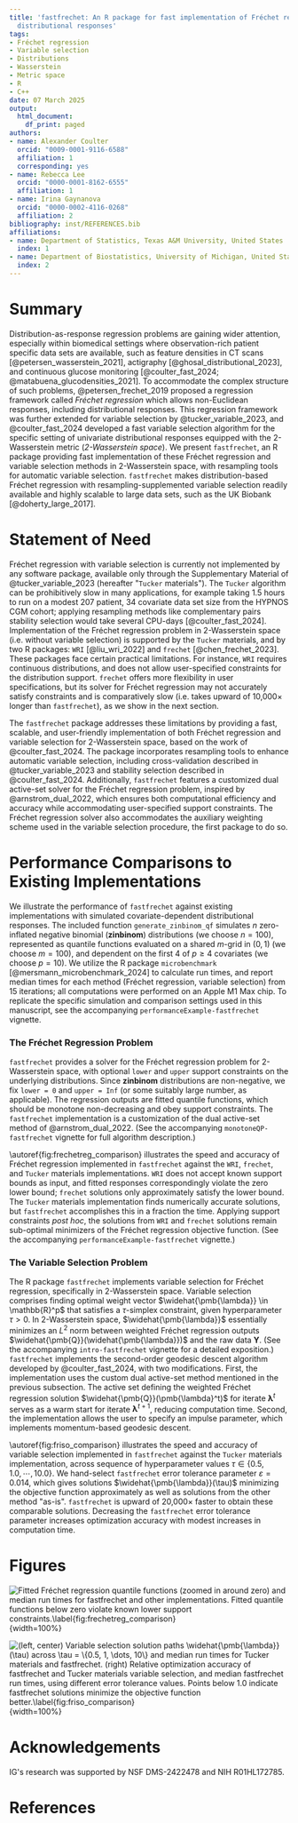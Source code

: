 ```yaml
---
title: 'fastfrechet: An R package for fast implementation of Fréchet regression with
  distributional responses'
tags:
- Fréchet regression
- Variable selection
- Distributions
- Wasserstein
- Metric space
- R
- C++
date: 07 March 2025
output:
  html_document:
    df_print: paged
authors:
- name: Alexander Coulter
  orcid: "0009-0001-9116-6588"
  affiliation: 1
  corresponding: yes
- name: Rebecca Lee
  orcid: "0000-0001-8162-6555"
  affiliation: 1
- name: Irina Gaynanova
  orcid: "0000-0002-4116-0268"
  affiliation: 2
bibliography: inst/REFERENCES.bib
affiliations:
- name: Department of Statistics, Texas A&M University, United States
  index: 1
- name: Department of Biostatistics, University of Michigan, United States
  index: 2
---
```


# Summary

Distribution-as-response regression problems are gaining wider attention,
especially within biomedical settings where observation-rich patient specific
data sets are available, such as feature densities in CT scans
[@petersen_wasserstein_2021], actigraphy [@ghosal_distributional_2023], and 
continuous glucose monitoring
[@coulter_fast_2024; @matabuena_glucodensities_2021]. To accommodate the
complex structure of such problems, @petersen_frechet_2019 proposed a regression
framework called *Fréchet regression* which allows non-Euclidean responses,
including distributional responses. This regression framework was further
extended for variable selection by @tucker_variable_2023, and @coulter_fast_2024
developed a fast variable selection algorithm for the specific setting of
univariate distributional responses equipped with the 2-Wasserstein metric
(*2-Wasserstein space*). We present `fastfrechet`, an R package providing fast
implementation of these Fréchet regression and variable selection methods in
2-Wasserstein space, with resampling tools for automatic variable selection.
`fastfrechet` makes distribution-based Fréchet regression with
resampling-supplemented variable selection readily available and highly scalable
to large data sets, such as the UK Biobank [@doherty_large_2017].

# Statement of Need

Fréchet regression with variable selection is currently not implemented by any
software package, available only through the Supplementary Material of
@tucker_variable_2023 (hereafter "`Tucker` materials"). The `Tucker` algorithm
can be prohibitively slow in many applications, for example taking 1.5 hours to
run on a modest 207 patient, 34 covariate data set size from the HYPNOS CGM
cohort; applying resampling methods like complementary pairs stability selection
would take several CPU-days [@coulter_fast_2024]. Implementation of the Fréchet
regression problem in 2-Wasserstein space (i.e. without variable selection) is
supported by the `Tucker` materials, and by two R packages: `WRI`
[@liu_wri_2022] and `frechet` [@chen_frechet_2023]. These packages face certain
practical limitations. For instance, `WRI` requires continuous distributions,
and does not allow user-specified constraints for the distribution support.
`frechet` offers more flexibility in user specifications, but its solver for
Fréchet regression may not accurately satisfy constraints and is comparatively
slow (i.e. takes upward of 10,000$\times$ longer than `fastfrechet`), as we show
in the next section.

The `fastfrechet` package addresses these limitations by providing a fast,
scalable, and user-friendly implementation of both Fréchet regression and
variable selection for 2-Wasserstein space, based on the work of
@coulter_fast_2024. The package incorporates resampling tools to enhance
automatic variable selection, including cross-validation described in
@tucker_variable_2023 and stability selection described in @coulter_fast_2024.
Additionally, `fastfrechet` features a customized dual active-set solver for the
Fréchet regression problem, inspired by @arnstrom_dual_2022, which ensures both
computational efficiency and accuracy while accommodating user-specified support
constraints. The Fréchet regression solver also accommodates the auxiliary
weighting scheme used in the variable selection procedure, the first package to
do so.

# Performance Comparisons to Existing Implementations

We illustrate the performance of `fastfrechet` against existing implementations
with simulated covariate-dependent distributional responses. The included
function `generate_zinbinom_qf` simulates $n$ zero-inflated negative binomial
(**zinbinom**) distributions (we choose $n = 100$), represented as quantile
functions evaluated on a shared $m$-grid in $(0, 1)$ (we choose $m = 100$), and
dependent on the first 4 of $p \geq 4$ covariates (we choose $p = 10$). We
utilize the R package `microbenchmark` [@mersmann_microbenchmark_2024] to
calculate run times, and report median times for each method (Fréchet
regression, variable selection) from 15 iterations; all computations were
performed on an Apple M1 Max chip. To replicate the specific simulation and
comparison settings used in this manuscript, see the accompanying
`performanceExample-fastfrechet` vignette.

### The Fréchet Regression Problem

`fastfrechet` provides a solver for the Fréchet regression problem for
2-Wasserstein space, with optional `lower` and `upper` support constraints on
the underlying distributions. Since **zinbinom** distributions are non-negative,
we fix `lower = 0` and `upper = Inf` (or some suitably large number, as
applicable). The regression outputs are fitted quantile functions, which should
be monotone non-decreasing and obey support constraints. The `fastfrechet`
implementation is a customization of the dual active-set method of
@arnstrom_dual_2022. (See the accompanying `monotoneQP-fastfrechet` vignette for
full algorithm description.)

\autoref{fig:frechetreg_comparison} illustrates the speed and accuracy of
Fréchet regression implemented in `fastfrechet` against the `WRI`, `frechet`,
and `Tucker` materials implementations. `WRI` does not accept known support
bounds as input, and fitted responses correspondingly violate the zero lower
bound; `frechet` solutions only approximately satisfy the lower bound. The
`Tucker` materials implementation finds numerically accurate solutions, but
`fastfrechet` accomplishes this in a fraction the time. Applying support
constraints *post hoc*, the solutions from `WRI` and `frechet` solutions remain
sub-optimal minimizers of the Fréchet regression objective function. (See the
accompanying `performanceExample-fastfrechet` vignette.)

### The Variable Selection Problem

The R package `fastfrechet` implements variable selection for Fréchet
regression, specifically in 2-Wasserstein space. Variable selection comprises
finding optimal weight vector $\widehat{\pmb{\lambda}} \in \mathbb{R}^p$ that
satisfies a $\tau$-simplex constraint, given hyperparameter $\tau > 0$. In
2-Wasserstein space, $\widehat{\pmb{\lambda}}$ essentially minimizes an $L^2$
norm between weighted Fréchet regression outputs
$\widehat{\pmb{Q}}(\widehat{\pmb{\lambda}})$ and the raw data $\pmb{Y}$. (See
the accompanying `intro-fastfrechet` vignette for a detailed exposition.)
`fastfrechet` implements the second-order geodesic descent algorithm developed
by @coulter_fast_2024, with two modifications. First, the implementation uses
the custom dual active-set method mentioned in the previous subsection. The
active set defining the weighted Fréchet regression solution
$\widehat{\pmb{Q}}(\pmb{\lambda}^t)$ for iterate $\pmb{\lambda}^t$ serves as a
warm start for iterate $\pmb{\lambda}^{t + 1}$, reducing computation time.
Second, the implementation allows the user to specify an impulse parameter,
which implements momentum-based geodesic descent.

\autoref{fig:friso_comparison} illustrates the speed and accuracy of variable
selection implemented in `fastfrechet` against the `Tucker` materials
implementation, across sequence of hyperparameter values
$\tau \in \{0.5, 1.0, \cdots, 10.0\}$. We hand-select `fastfrechet` error
tolerance parameter $\varepsilon = 0.014$, which gives solutions
$\widehat{\pmb{\lambda}}(\tau)$ minimizing the objective function
approximately as well as solutions from the other method "as-is". `fastfrechet`
is upward of 20,000$\times$ faster to obtain these comparable solutions.
Decreasing the `fastfrechet` error tolerance parameter increases optimization
accuracy with modest increases in computation time.

# Figures

![Fitted Fréchet regression quantile functions (zoomed in around zero) and
median run times for `fastfrechet` and other implementations. Fitted quantile
functions below zero violate known lower support constraints.\label{fig:frechetreg_comparison}](figures/frechetreg_accuracy_comparison.png){width=100%}

![(**left, center**) Variable selection solution paths
$\widehat{\pmb{\lambda}}(\tau)$ across $\tau = \{0.5, 1, \dots, 10\}$ and median
run times for `Tucker` materials and `fastfrechet`. (**right**) Relative
optimization accuracy of `fastfrechet` and `Tucker` materials variable
selection, and median `fastfrechet` run times, using different error tolerance
values. Points below 1.0 indicate `fastfrechet` solutions minimize the objective
function better.\label{fig:friso_comparison}](figures/friso_accuracy_comparison.png){width=100%}


# Acknowledgements
IG's research was supported by NSF DMS-2422478 and NIH R01HL172785.

# References